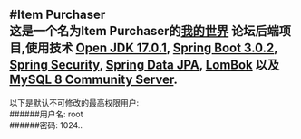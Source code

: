 #Item Purchaser<br/>
这是一个名为Item Purchaser的[我的世界](https://www.minecraft.net/, "Minecraft") 论坛后端项目,使用技术
[Open JDK 17.0.1](https://openjdk.org/projects/jdk/17/, "Open JDK"),
[Spring Boot 3.0.2](https://spring.io/projects/spring-boot/, "Spring Boot"),
[Spring Security](https://spring.io/projects/spring-security, "Spring Security"),
[Spring Data JPA](https://spring.io/projects/spring-data-jpa, "Spring Data JPA"),
[LomBok](https://projectlombok.org/, "Lombok")
以及[MySQL 8 Community Server](https://dev.mysql.com/downloads/, "MySQL 8 Community").<br/>
---
以下是默认不可修改的最高权限用户:<br/>
######用户名: root<br/>
######密码: 1024..<br/>
